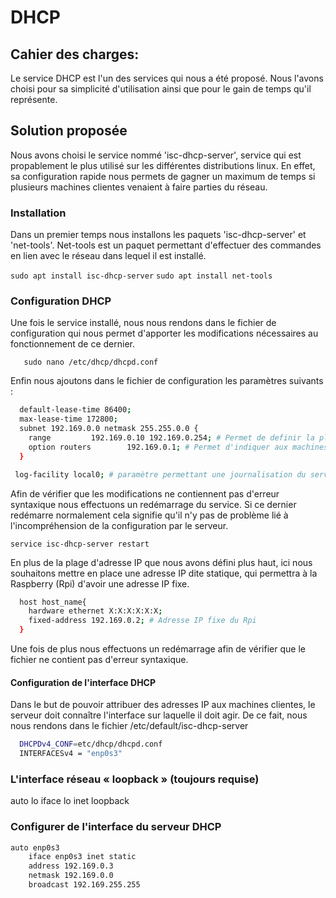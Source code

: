 # DHCP

## Cahier des charges:
 Le service DHCP est l'un des services qui nous a été proposé. 
 Nous l'avons choisi pour sa simplicité d'utilisation ainsi que pour le gain de temps qu'il représente.

## Solution proposée
Nous avons choisi le service nommé  'isc-dhcp-server', service qui est propablement le plus utilisé sur les différentes distributions linux.
En effet, sa configuration rapide nous permets de gagner un maximum de temps si plusieurs machines clientes venaient à faire parties du réseau.

### Installation

Dans un premier temps nous installons les paquets 'isc-dhcp-server' et 'net-tools'.
Net-tools est un paquet permettant d'effectuer des commandes en lien avec le réseau dans lequel il est installé.


`sudo apt install isc-dhcp-server`
`sudo apt install net-tools`

### Configuration DHCP

Une fois le service installé, nous nous rendons dans le fichier de configuration qui nous permet d'apporter les
modifications nécessaires au fonctionnement de ce dernier.

``` 
   sudo nano /etc/dhcp/dhcpd.conf
```
Enfin nous ajoutons dans le fichier de configuration les paramètres suivants :

  ```bash title="/etc/dhcp/dhcpd.conf" linenums="1"
    default-lease-time 86400;
    max-lease-time 172800;
    subnet 192.169.0.0 netmask 255.255.0.0 {
	  range			192.169.0.10 192.169.0.254; # Permet de definir la plage d'adresse.
	  option routers		192.169.0.1; # Permet d'indiquer aux machines clientes l'IP du routeur.
    }

   log-facility local0; # paramètre permettant une journalisation du service DHCP
  ```
Afin de vérifier que les modifications ne contiennent pas d'erreur syntaxique nous effectuons un redémarrage du service. Si ce dernier redémarre normalement cela signifie qu'il n'y pas de problème lié à l'incompréhension de la configuration par le serveur.

  `service isc-dhcp-server restart`
  
En plus de la plage d'adresse IP que nous avons défini plus haut, ici nous souhaitons mettre en place une adresse IP dite statique, qui permettra à la Raspberry (Rpi) d'avoir une adresse IP fixe.
  

  ```bash title="/etc/dhcp/dhcpd.conf" linenums="1"
    host host_name{
      hardware ethernet X:X:X:X:X:X;
      fixed-address 192.169.0.2; # Adresse IP fixe du Rpi
    }
  ```
  
Une fois de plus nous effectuons un redémarrage afin de vérifier que le fichier ne contient pas d'erreur syntaxique.
 
  
#### Configuration de l'interface DHCP

Dans le but de pouvoir attribuer des adresses IP aux machines clientes, le serveur doit connaître l'interface sur laquelle il doit agir.
De ce fait, nous nous rendons dans le fichier /etc/default/isc-dhcp-server

  ```bash title="/etc/default/isc-dhcp-server" linenums="1"
	DHCPDv4_CONF=etc/dhcp/dhcpd.conf
	INTERFACESv4 = "enp0s3"
  ```
 
### L'interface réseau « loopback » (toujours requise)
auto lo
iface lo inet loopback

### Configurer de l'interface du serveur DHCP

```bash title="/etc/network/interfaces" linenums="1"
auto enp0s3
    iface enp0s3 inet static
    address 192.169.0.3
    netmask 192.169.0.0
    broadcast 192.169.255.255
  ```
